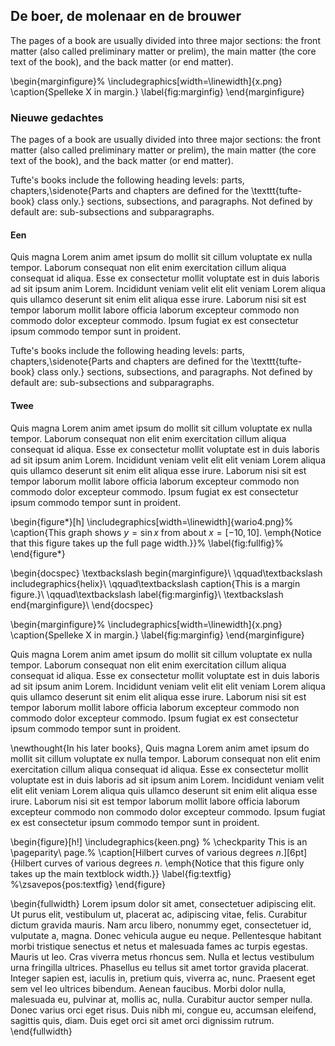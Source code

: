 
## De boer, de molenaar en de brouwer

The pages of a book are usually divided into three major
sections: the front matter (also called preliminary matter or prelim), the
main matter (the core text of the book), and the back matter (or end
matter).

\begin{marginfigure}%
  \includegraphics[width=\linewidth]{x.png}
  \caption{Spelleke X in margin.}
  \label{fig:marginfig}
\end{marginfigure}

### Nieuwe gedachtes

The pages of a book are usually divided into three major
sections: the front matter (also called preliminary matter or prelim), the
main matter (the core text of the book), and the back matter (or end
matter).

Tufte's books include the following heading levels: parts,
chapters,\sidenote{Parts and chapters are defined for the \texttt{tufte-book}
class only.}  sections, subsections, and paragraphs.  Not defined by default
are: sub-subsections and subparagraphs.

#### Een

Quis magna Lorem anim amet ipsum do mollit sit cillum voluptate ex nulla
tempor. Laborum consequat non elit enim exercitation cillum aliqua
consequat id aliqua. Esse ex consectetur mollit voluptate est in duis
laboris ad sit ipsum anim Lorem. Incididunt veniam velit elit elit veniam
Lorem aliqua quis ullamco deserunt sit enim elit aliqua esse irure. Laborum
nisi sit est tempor laborum mollit labore officia laborum excepteur
commodo non commodo dolor excepteur commodo. Ipsum fugiat ex est consectetur
ipsum commodo tempor sunt in proident.

Tufte's books include the following heading levels: parts,
chapters,\sidenote{Parts and chapters are defined for the \texttt{tufte-book}
class only.}  sections, subsections, and paragraphs.  Not defined by default
are: sub-subsections and subparagraphs.

#### Twee

Quis magna Lorem anim amet ipsum do mollit sit cillum voluptate ex nulla
tempor. Laborum consequat non elit enim exercitation cillum aliqua
consequat id aliqua. Esse ex consectetur mollit voluptate est in duis
laboris ad sit ipsum anim Lorem. Incididunt veniam velit elit elit veniam
Lorem aliqua quis ullamco deserunt sit enim elit aliqua esse irure. Laborum
nisi sit est tempor laborum mollit labore officia laborum excepteur
commodo non commodo dolor excepteur commodo. Ipsum fugiat ex est consectetur
ipsum commodo tempor sunt in proident.

\begin{figure*}[h]
  \includegraphics[width=\linewidth]{wario4.png}%
  \caption{This graph shows $y = \sin x$ from about $x = [-10, 10]$.
  \emph{Notice that this figure takes up the full page width.}}%
  \label{fig:fullfig}%
\end{figure*}

\begin{docspec}
\textbackslash begin\{marginfigure\}\\
  \qquad\textbackslash includegraphics\{helix\}\\
  \qquad\textbackslash caption\{This is a margin figure.\}\\
  \qquad\textbackslash label\{fig:marginfig\}\\
\textbackslash end\{marginfigure\}\\
\end{docspec}

\begin{marginfigure}%
  \includegraphics[width=\linewidth]{x.png}
  \caption{Spelleke X in margin.}
  \label{fig:marginfig}
\end{marginfigure}

Quis magna Lorem anim amet ipsum do mollit sit cillum voluptate ex nulla
tempor. Laborum consequat non elit enim exercitation cillum aliqua
consequat id aliqua. Esse ex consectetur mollit voluptate est in duis
laboris ad sit ipsum anim Lorem. Incididunt veniam velit elit elit veniam
Lorem aliqua quis ullamco deserunt sit enim elit aliqua esse irure. Laborum
nisi sit est tempor laborum mollit labore officia laborum excepteur
commodo non commodo dolor excepteur commodo. Ipsum fugiat ex est consectetur
ipsum commodo tempor sunt in proident.


\newthought{In his later books}, Quis magna Lorem anim amet ipsum do mollit sit cillum voluptate ex nulla
tempor. Laborum consequat non elit enim exercitation cillum aliqua
consequat id aliqua. Esse ex consectetur mollit voluptate est in duis
laboris ad sit ipsum anim Lorem. Incididunt veniam velit elit elit veniam
Lorem aliqua quis ullamco deserunt sit enim elit aliqua esse irure. Laborum
nisi sit est tempor laborum mollit labore officia laborum excepteur
commodo non commodo dolor excepteur commodo. Ipsum fugiat ex est consectetur
ipsum commodo tempor sunt in proident.

\begin{figure}[h!]
  \includegraphics{keen.png}
%  \checkparity This is an \pageparity\ page.%
  \caption[Hilbert curves of various degrees $n$.][6pt]{Hilbert curves of various degrees $n$. \emph{Notice that this figure only takes up the main textblock width.}}
  \label{fig:textfig}
  %\zsavepos{pos:textfig}
\end{figure}


\begin{fullwidth}
Lorem ipsum dolor sit amet, consectetuer adipiscing elit. Ut purus elit, vestibulum ut, placerat ac, adipiscing vitae, felis. Curabitur
dictum gravida mauris. Nam arcu libero, nonummy eget, consectetuer id, vulputate a, magna. Donec vehicula augue eu neque.
Pellentesque habitant morbi tristique senectus et netus et malesuada fames ac turpis egestas. Mauris ut leo. Cras viverra metus
rhoncus sem. Nulla et lectus vestibulum urna fringilla ultrices. Phasellus eu tellus sit amet tortor gravida placerat. Integer sapien
est, iaculis in, pretium quis, viverra ac, nunc. Praesent eget sem vel leo ultrices bibendum. Aenean faucibus. Morbi dolor nulla,
malesuada eu, pulvinar at, mollis ac, nulla. Curabitur auctor semper nulla. Donec varius orci eget risus. Duis nibh mi, congue eu,
accumsan eleifend, sagittis quis, diam. Duis eget orci sit amet orci dignissim rutrum.
\end{fullwidth}


